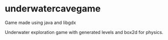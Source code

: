 underwatercavegame
==================

Game made using java and libgdx

Underwater exploration game with generated levels and box2d for physics.

